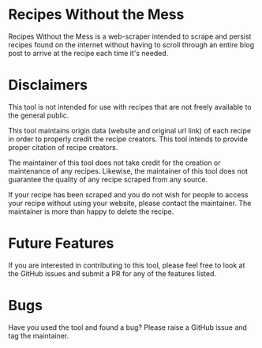 # Recipes Without the Mess

Recipes Without the Mess is a web-scraper intended to scrape and persist recipes found on the internet without having to scroll through
an entire blog post to arrive at the recipe each time it's needed. 

# Disclaimers

This tool is not intended for use with recipes that are not freely available to the general public.

This tool maintains origin data (website and original url link) of each recipe in order to properly credit
the recipe creators. This tool intends to provide proper citation of recipe creators.

The maintainer of this tool does not take credit for the creation or maintenance of any recipes. Likewise,
the maintainer of this tool does not guarantee the quality of any recipe scraped from any source.

If your recipe has been scraped and you do not wish for people to access your recipe without using your website,
please contact the maintainer. The maintainer is more than happy to delete the recipe. 

# Future Features

If you are interested in contributing to this tool, please feel free to look at the GitHub issues
and submit a PR for any of the features listed.

# Bugs

Have you used the tool and found a bug? Please raise a GitHub issue and tag the maintainer. 
